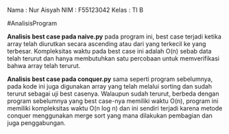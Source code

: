 Nama : Nur Aisyah
NIM : F55123042
Kelas : TI B


#AnalisisProgram

**Analisis best case pada naive.py**
pada program ini, best case terjadi ketika array telah diurutkan secara ascending atau dari yang terkecil ke yang terbesar. Kompleksitas waktu pada best case ini adalah O(n) sebab data telah terurut dan hanya membutuhkan satu percobaan untuk memverifikasi bahwa array telah terurut.

**Analisis best case pada conquer.py**
sama seperti program sebelumnya, pada kode ini juga digunakan array yang telah melalui sorting dan sudah terurut sebagai uji best casenya. Walaupun sudah terurut, berbeda dengan program sebelumnya yang best case-nya memiliki waktu O(n), program ini memiliki kompleksitas waktu O(n log n) dan ini sendiri terjadi karena metode conquer menggunakan merge sort yang mana dilakukan pembagian dan juga penggabungan.
